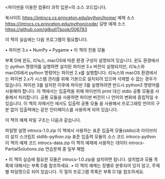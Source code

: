 <파이썬을 이용한 컴퓨터 과학 입문>의 소스 코드입니다.

북사이트 https://introcs.cs.princeton.edu/python/home/
예제 소스 https://introcs.cs.princeton.edu/python/code/
길벗 예제 소스 https://github.com/gilbutITbook/006793


이 책의 실습에는 다음 프로그램이 필요합니다.

• 파이썬 3.x
• NumPy
• Pygame
• 이 책의 전용 모듈

부록 D에 윈도, 리눅스, macOS에 따른 환경 구성이 설명되어 있습니다.
윈도 환경에서는 python 명령어를 실행하면 설치된 파이썬 3.x 버전이 실행되지만, 리눅스와 macOS에서 python 명령어는 
파이썬 2.x를 실행합니다. 리눅스와 macOS 환경에서는 파이썬 2.x가 시스템 관리를 위해 기본으로 설치되어 있으며 삭제할 
수 없는 경우가 많습니다. 파이썬 3를 설치한 이후에 파이썬 3를 실행하려면 반드시 python3 명령어를 사용해야 합니다.
이 책에서는 입출력을 위해 파이썬의 print 대신 stdio 공통 모듈을 사용해서 처리합니다. 공통 모듈을 사용하면 파이썬 버전이
나 언어의 변화에 중립적일 수 있습니다. 이 책의 자매서인 <Introduction to Programming in Java>에서도 입출력 공통 모듈
을 사용해서 프로그래밍 언어의 구분 없이 입출력에는 같은 인터페이스를 사용하게 되어 있습니다.


이 책의 예제 파일 구조는 다음과 같습니다.

파일명                          설명
introcs-1.0.zip                 이 책에서 사용하는 표준 입출력 모듈(stdio)과 라이브러리 설치 스크립트
stdlib-python.zip               표준 입출력 모듈의 소스 코드
introcs-python                  이 책의 예제 코드
introcs-data.zip                이 책의 예제에 사용하는 데이터
introcs-PartialSolutions.zip    연습문제 중 일부 해법

•  이 책의 실습에 필요한 모듈은 introcs-1.0.zip을 설치하면 됩니다. 설치법과 모듈 목록에 대해서는 부록 D를 참조하세요.
•  이 책의 예제는 장별로 분류되어 있지 않고, 주제별 파일명으로 되어 있습니다. 각 절의 프로그램 목록은 부록 D.1을 참조하세요.
